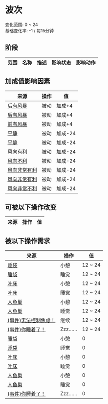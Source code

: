 # 波次  
变化范围: 0 ~ 24  
基础变化率: -1 / 每15分钟  
## 阶段  
范围  |  名称  |  描述  |  影响状态  |  影响动作  
----  |  ----  |  ----  |  ----  |  ----  
## 加成值影响因素  
来源  |  操作  |  值  
----  |  ----  |  ----  
[后有风暴](OpenSea_StormBehind.md)  |  被动  |  加成+4  
[后有风暴](OpenSea_StormBehindInfinite.md)  |  被动  |  加成+4  
[前有风暴](OpenSea_StormFront.md)  |  被动  |  加成+4  
[平静](OpenSea_Calm.md)  |  被动  |  加成-24  
[平静](OpenSea_CalmInfinite.md)  |  被动  |  加成-24  
[风向有利](OpenSea_Favourable.md)  |  被动  |  加成-24  
[风向不利](OpenSea_UnFavourable.md)  |  被动  |  加成-24  
[风向非常有利](OpenSea_VeryFavourable.md)  |  被动  |  加成-24  
[风向非常有利](OpenSea_VeryFavourableInfinite.md)  |  被动  |  加成-24  
[风向非常不利](OpenSea_VeryUnFavourable.md)  |  被动  |  加成-24  
## 可被以下操作改变  
来源  |  操作  |  值  
----  |  ----  |  ----  
## 被以下操作需求  
来源  |  操作  |  值  
----  |  ----  |  ----  
[睡袋](BedRoll.md)  |  小憩  |  12 ~ 24  
[睡袋](BedRoll.md)  |  睡觉  |  12 ~ 24  
[叶床](LeafBed.md)  |  小憩  |  12 ~ 24  
[叶床](LeafBed.md)  |  睡觉  |  12 ~ 24  
[人鱼巢](MermaidNest.md)  |  小憩  |  12 ~ 24  
[人鱼巢](MermaidNest.md)  |  睡觉  |  12 ~ 24  
[(事件)无法控制焦虑！](Event_AnxietyAttack.md)  |  继续  |  12 ~ 24  
[(事件)你睡着了！](Event_FallingAsleep.md)  |  Zzz……  |  12 ~ 24  
[睡袋](BedRoll.md)  |  小憩  |  0  
[睡袋](BedRoll.md)  |  睡觉  |  0  
[叶床](LeafBed.md)  |  小憩  |  0  
[叶床](LeafBed.md)  |  睡觉  |  0  
[人鱼巢](MermaidNest.md)  |  小憩  |  0  
[人鱼巢](MermaidNest.md)  |  睡觉  |  0  
[(事件)你睡着了！](Event_FallingAsleep.md)  |  Zzz……  |  0  
